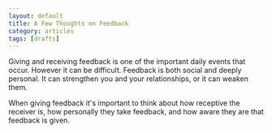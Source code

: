 ```yaml
---
layout: default
title: A Few Thoughts on Feedback
category: articles
tags: [drafts]
---
```

Giving and receiving feedback is one of the important daily events that occur.
However it can be difficult. Feedback is both social and deeply personal. It can
strengthen you and your relationships, or it can weaken them.

When giving feedback it's important to think about how receptive the receiver
is, how personally they take feedback, and how aware they are that feedback is
given.
